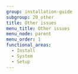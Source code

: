 ```yaml
---
group: installation-guide
subgroup: 20_other
title: Other issues
menu_title: Other issues
menu_node: parent
menu_order: 1
functional_areas:
  - Install
  - System
  - Setup
---
```


